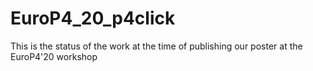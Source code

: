 # EuroP4_20_p4click
This is the status of the work at the time of publishing our poster at the EuroP4'20 workshop
